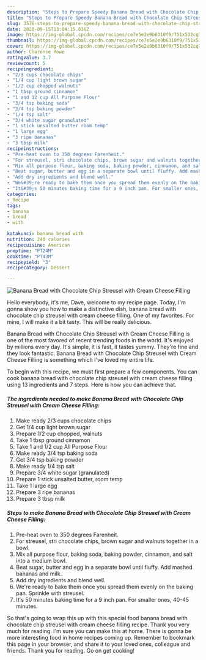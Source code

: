 ```yaml
---
description: "Steps to Prepare Speedy Banana Bread with Chocolate Chip Streusel with Cream Cheese Filling"
title: "Steps to Prepare Speedy Banana Bread with Chocolate Chip Streusel with Cream Cheese Filling"
slug: 3576-steps-to-prepare-speedy-banana-bread-with-chocolate-chip-streusel-with-cream-cheese-filling
date: 2020-09-15T13:04:15.036Z
image: https://img-global.cpcdn.com/recipes/ce7e5e2e9b6310f9/751x532cq70/banana-bread-with-chocolate-chip-streusel-with-cream-cheese-filling-recipe-main-photo.jpg
thumbnail: https://img-global.cpcdn.com/recipes/ce7e5e2e9b6310f9/751x532cq70/banana-bread-with-chocolate-chip-streusel-with-cream-cheese-filling-recipe-main-photo.jpg
cover: https://img-global.cpcdn.com/recipes/ce7e5e2e9b6310f9/751x532cq70/banana-bread-with-chocolate-chip-streusel-with-cream-cheese-filling-recipe-main-photo.jpg
author: Clarence Rowe
ratingvalue: 3.7
reviewcount: 5
recipeingredient:
- "2/3 cups chocolate chips"
- "1/4 cup light brown sugar"
- "1/2 cup chopped walnuts"
- "1 tbsp ground cinnamon"
- "1 and 12 cup All Purpose Flour"
- "3/4 tsp baking soda"
- "3/4 tsp baking powder"
- "1/4 tsp salt"
- "3/4 white sugar granulated"
- "1 stick unsalted butter room temp"
- "1 large egg"
- "3 ripe bananas"
- "3 tbsp milk"
recipeinstructions:
- "Pre-heat oven to 350 degrees Farenheit."
- "For streusel, stri chocolate chips, brown sugar and walnuts together in a bowl."
- "Mix all purpose flour, baking soda, baking powder, cinnamon, and salt into a medium bowl."
- "Beat sugar, butter and egg in a separate bowl until fluffy. Add mashed bananas and milk."
- "Add dry ingredients and blend well."
- "We&#39;re ready to bake them once you spread them evenly on the baking pan. Sprinkle with streusel."
- "It&#39;s 50 minutes baking time for a 9 inch pan. For smaller ones, 40-45 minutes."
categories:
- Recipe
tags:
- banana
- bread
- with

katakunci: banana bread with 
nutrition: 240 calories
recipecuisine: American
preptime: "PT24M"
cooktime: "PT43M"
recipeyield: "3"
recipecategory: Dessert

---
```



![Banana Bread with Chocolate Chip Streusel with Cream Cheese Filling](https://img-global.cpcdn.com/recipes/ce7e5e2e9b6310f9/751x532cq70/banana-bread-with-chocolate-chip-streusel-with-cream-cheese-filling-recipe-main-photo.jpg)

Hello everybody, it's me, Dave, welcome to my recipe page. Today, I'm gonna show you how to make a distinctive dish, banana bread with chocolate chip streusel with cream cheese filling. One of my favorites. For mine, I will make it a bit tasty. This will be really delicious.

Banana Bread with Chocolate Chip Streusel with Cream Cheese Filling is one of the most favored of recent trending foods in the world. It's enjoyed by millions every day. It's simple, it is fast, it tastes yummy. They're fine and they look fantastic. Banana Bread with Chocolate Chip Streusel with Cream Cheese Filling is something which I've loved my entire life.




To begin with this recipe, we must first prepare a few components. You can cook banana bread with chocolate chip streusel with cream cheese filling using 13 ingredients and 7 steps. Here is how you can achieve that.

<!--inarticleads1-->

##### The ingredients needed to make Banana Bread with Chocolate Chip Streusel with Cream Cheese Filling:

1. Make ready 2/3 cups chocolate chips
1. Get 1/4 cup light brown sugar
1. Prepare 1/2 cup chopped, walnuts
1. Take 1 tbsp ground cinnamon
1. Take 1 and 1/2 cup All Purpose Flour
1. Make ready 3/4 tsp baking soda
1. Get 3/4 tsp baking powder
1. Make ready 1/4 tsp salt
1. Prepare 3/4 white sugar (granulated)
1. Prepare 1 stick unsalted butter, room temp
1. Take 1 large egg
1. Prepare 3 ripe bananas
1. Prepare 3 tbsp milk




<!--inarticleads2-->

##### Steps to make Banana Bread with Chocolate Chip Streusel with Cream Cheese Filling:

1. Pre-heat oven to 350 degrees Farenheit.
1. For streusel, stri chocolate chips, brown sugar and walnuts together in a bowl.
1. Mix all purpose flour, baking soda, baking powder, cinnamon, and salt into a medium bowl.
1. Beat sugar, butter and egg in a separate bowl until fluffy. Add mashed bananas and milk.
1. Add dry ingredients and blend well.
1. We&#39;re ready to bake them once you spread them evenly on the baking pan. Sprinkle with streusel.
1. It&#39;s 50 minutes baking time for a 9 inch pan. For smaller ones, 40-45 minutes.




So that's going to wrap this up with this special food banana bread with chocolate chip streusel with cream cheese filling recipe. Thank you very much for reading. I'm sure you can make this at home. There is gonna be more interesting food in home recipes coming up. Remember to bookmark this page in your browser, and share it to your loved ones, colleague and friends. Thank you for reading. Go on get cooking!

